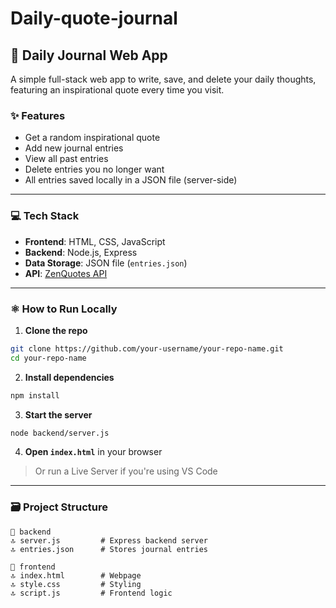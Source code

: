 # Daily-quote-journal
## 📝 Daily Journal Web App

A simple full-stack web app to write, save, and delete your daily thoughts, featuring an inspirational quote every time you visit.

### ✨ Features

- Get a random inspirational quote
- Add new journal entries
- View all past entries
- Delete entries you no longer want
- All entries saved locally in a JSON file (server-side)

---

### 💻 Tech Stack

- **Frontend**: HTML, CSS, JavaScript
- **Backend**: Node.js, Express
- **Data Storage**: JSON file (`entries.json`)
- **API**: [ZenQuotes API](https://zenquotes.io/)

---

### ⚛️ How to Run Locally

1. **Clone the repo**

```bash
git clone https://github.com/your-username/your-repo-name.git
cd your-repo-name
```

2. **Install dependencies**

```bash
npm install
```

3. **Start the server**

```bash
node backend/server.js
```

4. **Open `index.html`** in your browser  
> Or run a Live Server if you're using VS Code

---

### 🗃️ Project Structure

```
📁 backend
🔝 server.js         # Express backend server
🔝 entries.json      # Stores journal entries

📁 frontend
🔝 index.html        # Webpage
🔝 style.css         # Styling
🔝 script.js         # Frontend logic
```
